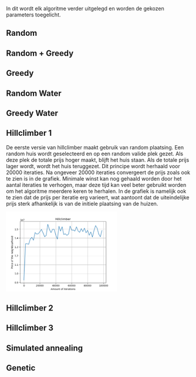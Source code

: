 In dit wordt elk algoritme verder uitgelegd en worden de gekozen parameters toegelicht.

## Random

## Random + Greedy

## Greedy

## Random Water

## Greedy Water

## Hillclimber 1
De eerste versie van hillclimber maakt gebruik van random plaatsing. Een random huis wordt geselecteerd en op een random valide plek gezet. Als deze plek de totale prijs hoger maakt, blijft het huis staan. Als de totale prijs lager wordt, wordt het huis teruggezet. Dit principe wordt herhaald voor 20000 iteraties. Na ongeveer 20000 iteraties convergeert de prijs zoals ook te zien is in de grafiek. Minimale winst kan nog gehaald worden door het aantal iteraties te verhogen, maar deze tijd kan veel beter gebruikt worden om het algoritme meerdere keren te herhalen. In de grafiek is namelijk ook te zien dat de prijs per iteratie erg varieert, wat aantoont dat de uiteindelijke prijs sterk afhankelijk is van de initiele plaatsing van de huizen.

<img src="../../docs/hillclimber1.png" width=60%> 

## Hillclimber 2

## Hillclimber 3

## Simulated annealing

## Genetic
